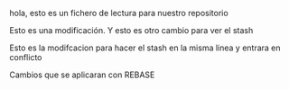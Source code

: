 hola, esto es un fichero de lectura para nuestro repositorio

Esto es una modificación. Y esto es otro cambio para ver el stash

Esto es la modifcacion para hacer el stash en la misma linea y entrara en conflicto

Cambios que se aplicaran con REBASE
